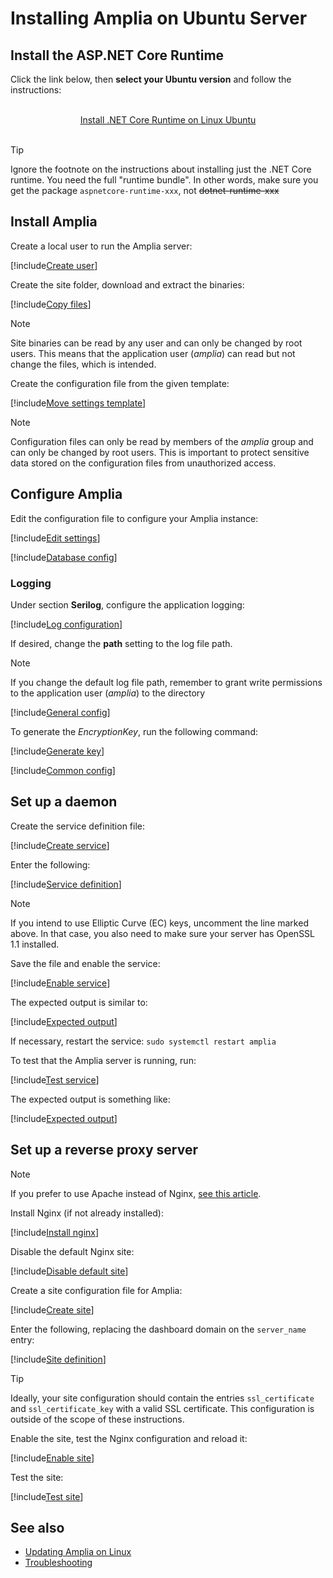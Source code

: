 ﻿# Installing Amplia on Ubuntu Server

<!-- https://docs.microsoft.com/en-us/aspnet/core/host-and-deploy/linux-nginx?view=aspnetcore-2.2 -->

## Install the ASP.NET Core Runtime

Click the link below, then **select your Ubuntu version** and follow the instructions:

<br />
<center>
<a href="https://dotnet.microsoft.com/download/linux-package-manager/ubuntu18-04/runtime-current" target="_blank">Install .NET Core Runtime on Linux Ubuntu</a>
</center>
<br />

> [!TIP]
> Ignore the footnote on the instructions about installing just the .NET Core runtime. You need the full "runtime bundle". In other words, make sure you get the package `aspnetcore-runtime-xxx`, not ~~dotnet-runtime-xxx~~

## Install Amplia

Create a local user to run the Amplia server:

[!include[Create user](../../../../../includes/amplia/ubuntu/create-user.md)]

Create the site folder, download and extract the binaries:

[!include[Copy files](../../../../../includes/amplia/ubuntu/copy-files.md)]

> [!NOTE]
> Site binaries can be read by any user and can only be changed by root users. This means that the application user (*amplia*) can read but not change the files, which is intended.

Create the configuration file from the given template:

[!include[Move settings template](../../../../../includes/amplia/ubuntu/move-settings-template.md)]

> [!NOTE]
> Configuration files can only be read by members of the *amplia* group and can only be changed by root users. This is important to protect sensitive data stored on the configuration files from unauthorized access.

## Configure Amplia

Edit the configuration file to configure your Amplia instance:

[!include[Edit settings](../../../../../includes/amplia/ubuntu/edit-settings.md)]

[!include[Database config](../includes/database-config.md)]

### Logging

Under section **Serilog**, configure the application logging:

[!include[Log configuration](../../../../../includes/amplia/ubuntu/log-config.md)]

If desired, change the **path** setting to the log file path.

> [!NOTE]
> If you change the default log file path, remember to grant write permissions to the application user (*amplia*) to the directory

<a name="encryption-key-generation" /> <!-- This anchor actually belongs a bit farther below, placing it here is a workaround -->

[!include[General config](../includes/general-config.md)]

To generate the *EncryptionKey*, run the following command:

[!include[Generate key](../../../../../includes/amplia/ubuntu/gen-key.md)]

[!include[Common config](../includes/common-config.md)]

## Set up a daemon

Create the service definition file:

[!include[Create service](../../../../../includes/amplia/ubuntu/create-service.md)]

Enter the following:

[!include[Service definition](../../../../../includes/amplia/ubuntu/service-definition.md)]

> [!NOTE]
> If you intend to use Elliptic Curve (EC) keys, uncomment the line marked above. In that case, you also need to make sure your server has OpenSSL 1.1 installed.

Save the file and enable the service:

[!include[Enable service](../../../../../includes/amplia/ubuntu/enable-service.md)]

The expected output is similar to:

[!include[Expected output](../../../../../includes/amplia/ubuntu/enable-service-output.md)]

If necessary, restart the service: `sudo systemctl restart amplia`

To test that the Amplia server is running, run:

[!include[Test service](../../../../../includes/amplia/ubuntu/test-service.md)]

The expected output is something like:

[!include[Expected output](../../../../../includes/amplia/ubuntu/test-service-output.md)]

## Set up a reverse proxy server

> [!NOTE]
> If you prefer to use Apache instead of Nginx, [see this article](https://docs.microsoft.com/en-us/aspnet/core/host-and-deploy/linux-apache?view=aspnetcore-2.2#configure-apache).

Install Nginx (if not already installed):

[!include[Install nginx](../../../../../includes/amplia/ubuntu/install-nginx.md)]

Disable the default Nginx site:

[!include[Disable default site](../../../../../includes/amplia/ubuntu/disable-default-site.md)]

Create a site configuration file for Amplia:

[!include[Create site](../../../../../includes/amplia/ubuntu/create-site.md)]

Enter the following, replacing the dashboard domain on the `server_name` entry:

[!include[Site definition](../../../../../includes/amplia/ubuntu/site-definition.md)]

> [!TIP]
> Ideally, your site configuration should contain the entries `ssl_certificate` and `ssl_certificate_key` with a valid SSL certificate. This configuration is outside of the scope of these instructions.

Enable the site, test the Nginx configuration and reload it:

[!include[Enable site](../../../../../includes/amplia/ubuntu/enable-site.md)]

Test the site:

[!include[Test site](../../../../../includes/amplia/ubuntu/test-site.md)]

## See also

* [Updating Amplia on Linux](update.md)
* [Troubleshooting](troubleshoot/index.md)
